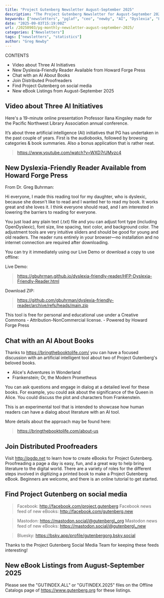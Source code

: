 ```yaml
---
title: "Project Gutenberg Newsletter August-September 2025"
description: "The Project Gutenberg Newsletter for August-September 2025"
keywords: ["newsletters", "pglaf", "ceo", "newby", "AI", "Dyslexia", "LLM"]
date: "2025-09-03T15:19:00Z"
url: /20250903/pg-monthly-newsletter-august-september-2025/
categories: ["Newsletters"]
tags: ["newsletters", "statistics"]
author: "Greg Newby"
---
```


CONTENTS

* Video about Three AI Initiatives
* New Dyslexia-Friendly Reader Available from Howard Forge Press
* Chat with an AI About Books
* Join Distributed Proofreaders
* Find Project Gutenberg on social media
* New eBook Listings from August-September 2025


##  Video about Three AI Initiatives

Here's a 19-minute online presentation Professor Ilana Kingsley made for the Pacific Northwest Library Association annual conference.

It’s about three artificial intelligence (AI) initiatives that PG has undertaken in the past couple of years. First is the audiobooks, followed by browsing categories & book summaries. Also a bonus application that is rather neat.

> <https://www.youtube.com/watch?v=WXD7rUMyzc4>


## New Dyslexia-Friendly Reader Available from Howard Forge Press

From Dr. Greg Buhrman:

Hi everyone, I made this reading tool for my daughter, who is dyslexic, because she doesn't like to read and I wanted her to read my book. It works great and she loves it. I think everyone should read, and I am interested in lowering the barriers to reading for everyone.

You just load any plain text (.txt) file and you can adjust font type (including OpenDyslexic), font size, line spacing, text color, and background color. The adjustment tools are very intuitive sliders and should be good for young and old readers. The reader runs entirely in your browser—no installation and no internet connection are required after downloading.

You can try it immediately using our Live Demo or download a copy to use offline:

Live Demo:

> <https://gbuhrman.github.io/dyslexia-friendly-reader/HFP-Dyslexia-Friendly-Reader.html>

Download ZIP:

> <https://github.com/gbuhrman/dyslexia-friendly-reader/archive/refs/heads/main.zip>

This tool is free for personal and educational use under a Creative Commons - Attribution-NonCommercial license. - Powered by Howard Forge Press

## Chat with an AI About Books

Thanks to https://bringthebooktolife.com/ you can have a focused discussion with an artificial intelligent tool about two of Project Gutenberg's beloved books.

* Alice's Adventures in Wonderland
* Frankenstein; Or, the Modern Prometheus

You can ask questions and engage in dialog at a detailed level for these books. For example, you could ask about the significance of the Queen in Alice. You could discuss the plot and characters from Frankenstein.

This is an experimental tool that is intended to showcase how human readers can have a dialog about literature with an AI tool.

More details about the approach may be found here:

> <https://bringthebooktolife.com/about-us>

## Join Distributed Proofreaders

Visit <http://pgdp.net> to learn how to create eBooks for Project Gutenberg. Proofreading a page a day is easy, fun, and a great way to help bring literature to the digital world. There are a variety of roles for the different steps involved in digitizing a printed book to make a Project Gutenberg eBook. Beginners are welcome, and there is an online tutorial to get started.

## Find Project Gutenberg on social media

> Facebook: <http://facebook.com/project.gutenberg>
> Facebook news feed of new eBooks: <http://facebook.com/gutenberg.new>

> Mastodon: <https://mastodon.social/@gutenberg\_org>
> Mastodon news feed of new eBooks: <https://mastodon.social/@gutenberg\_new>

> Bluesky: <https://bsky.app/profile/gutenbergorg.bsky.social>

Thanks to the Project Gutenberg Social Media Team for keeping these feeds interesting!

## New eBook Listings from August-September 2025

Please see the "GUTINDEX.ALL" or "GUTINDEX.2025" files on the Offline Catalogs page of <https://www.gutenberg.org> for these listings.
